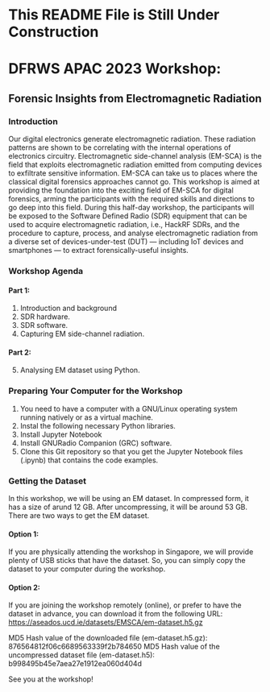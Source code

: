 # This README File is Still Under Construction
# DFRWS APAC 2023 Workshop: 
## Forensic Insights from Electromagnetic Radiation

### Introduction
Our digital electronics generate electromagnetic radiation. These radiation patterns are shown to be correlating with the internal operations of electronics circuitry. Electromagnetic side-channel analysis (EM-SCA) is the field that exploits electromagnetic radiation emitted from computing devices to exfiltrate sensitive information. EM-SCA can take us to places where the classical digital forensics approaches cannot go. This workshop is aimed at providing the foundation into the exciting field of EM-SCA for digital forensics, arming the participants with the required skills and directions to go deep into this field. During this half-day workshop, the participants will be exposed to the Software Defined Radio (SDR) equipment that can be used to acquire electromagnetic radiation, i.e., HackRF SDRs, and the procedure to capture, process, and analyse electromagnetic radiation from a diverse set of devices-under-test (DUT) — including IoT devices and smartphones — to extract forensically-useful insights.

### Workshop Agenda

#### Part 1:
1. Introduction and background
2. SDR hardware.
3. SDR software.
4. Capturing EM side-channel radiation.

#### Part 2:
5. Analysing EM dataset using Python.

### Preparing Your Computer for the Workshop

1. You need to have a computer with a GNU/Linux operating system running natively or as a virtual machine.
2. Instal the following necessary Python libraries.
3. Install Jupyter Notebook
4. Install GNURadio Companion (GRC) software.
5. Clone this Git repository so that you get the Jupyter Notebook files (.ipynb) that contains the code examples.

### Getting the Dataset

In this workshop, we will be using an EM dataset. In compressed form, it has a size of arund 12 GB. After uncompressing, it will be around 53 GB. There are two ways to get the EM dataset.

#### Option 1:
If you are physically attending the workshop in Singapore, we will provide plenty of USB sticks that have the dataset. So, you can simply copy the dataset to your computer during the workshop.

#### Option 2:
If you are joining the workshop remotely (online), or prefer to have the dataset in advance, you can download it from the following URL: https://aseados.ucd.ie/datasets/EMSCA/em-dataset.h5.gz

MD5 Hash value of the downloaded file (em-dataset.h5.gz): 876564812f06c6689563339f2b784650
MD5 Hash value of the uncompressed dataset file (em-dataset.h5): b998495b45e7aea27e1912ea060d404d

See you at the workshop! 
